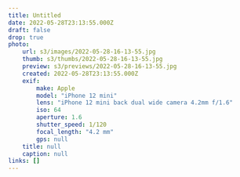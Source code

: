 ```yaml
---
title: Untitled
date: 2022-05-28T23:13:55.000Z
draft: false
drop: true
photo:
    url: s3/images/2022-05-28-16-13-55.jpg
    thumb: s3/thumbs/2022-05-28-16-13-55.jpg
    preview: s3/previews/2022-05-28-16-13-55.jpg
    created: 2022-05-28T23:13:55.000Z
    exif:
        make: Apple
        model: "iPhone 12 mini"
        lens: "iPhone 12 mini back dual wide camera 4.2mm f/1.6"
        iso: 64
        aperture: 1.6
        shutter_speed: 1/120
        focal_length: "4.2 mm"
        gps: null
    title: null
    caption: null
links: []
---
```

